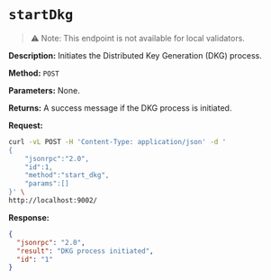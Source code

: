# `startDkg`

> ️️⚠️ Note: This endpoint is not available for local validators.

**Description:** Initiates the Distributed Key Generation (DKG) process.

**Method:** `POST`

**Parameters:**
    None.

**Returns:** A success message if the DKG process is initiated.

**Request:**
```bash
curl -vL POST -H 'Content-Type: application/json' -d '
{
    "jsonrpc":"2.0",
    "id":1,
    "method":"start_dkg",
    "params":[]
}' \
http://localhost:9002/
```

**Response:**
```json
{
  "jsonrpc": "2.0",
  "result": "DKG process initiated",
  "id": "1"
}
```

